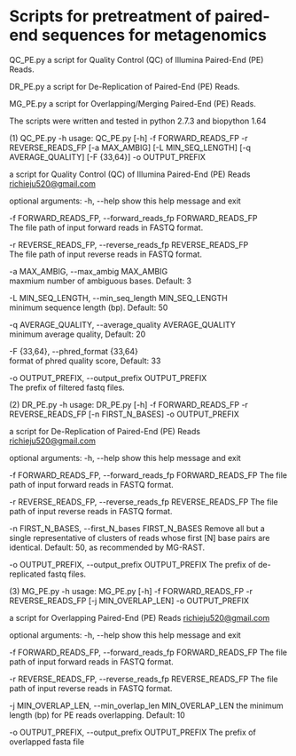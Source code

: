 # Scripts for pretreatment of paired-end sequences for metagenomics

QC_PE.py  a script for Quality Control (QC) of Illumina Paired-End (PE) Reads.  

DR_PE.py  a script for De-Replication of Paired-End (PE) Reads.  

MG_PE.py  a script for Overlapping/Merging Paired-End (PE) Reads.  

The scripts were written and tested in python 2.7.3 and biopython 1.64


(1) QC_PE.py -h
usage: QC_PE.py [-h] -f FORWARD_READS_FP -r REVERSE_READS_FP [-a MAX_AMBIG]
                [-L MIN_SEQ_LENGTH] [-q AVERAGE_QUALITY] [-F {33,64}] -o
                OUTPUT_PREFIX

a script for Quality Control (QC) of Illumina Paired-End (PE) Reads
<richieju520@gmail.com>

optional arguments:
  -h, --help            show this help message and exit  
  
  -f FORWARD_READS_FP, --forward_reads_fp FORWARD_READS_FP  
                        The file path of input forward reads in FASTQ format.  
                        
  -r REVERSE_READS_FP, --reverse_reads_fp REVERSE_READS_FP  
                        The file path of input reverse reads in FASTQ format.  
                        
  -a MAX_AMBIG, --max_ambig MAX_AMBIG  
                        maxmium number of ambiguous bases. Default: 3  
                        
  -L MIN_SEQ_LENGTH, --min_seq_length MIN_SEQ_LENGTH  
                        minimum sequence length (bp). Default: 50  
                        
  -q AVERAGE_QUALITY, --average_quality AVERAGE_QUALITY  
                        minimum average quality, Default: 20  
                        
  -F {33,64}, --phred_format {33,64}  
                        format of phred quality score, Default: 33  
                        
  -o OUTPUT_PREFIX, --output_prefix OUTPUT_PREFIX  
                        The prefix of filtered fastq files.  


(2) DR_PE.py -h
usage: DR_PE.py [-h] -f FORWARD_READS_FP -r REVERSE_READS_FP
                [-n FIRST_N_BASES] -o OUTPUT_PREFIX

a script for De-Replication of Paired-End (PE) Reads <richieju520@gmail.com>

optional arguments:
  -h, --help            show this help message and exit
  
  -f FORWARD_READS_FP, --forward_reads_fp FORWARD_READS_FP
                        The file path of input forward reads in FASTQ format.
                        
  -r REVERSE_READS_FP, --reverse_reads_fp REVERSE_READS_FP
                        The file path of input reverse reads in FASTQ format.
                        
  -n FIRST_N_BASES, --first_N_bases FIRST_N_BASES
                        Remove all but a single representative of clusters of
                        reads whose first [N] base pairs are identical.
                        Default: 50, as recommended by MG-RAST.
                        
  -o OUTPUT_PREFIX, --output_prefix OUTPUT_PREFIX
                        The prefix of de-replicated fastq files.


(3) MG_PE.py -h
usage: MG_PE.py [-h] -f FORWARD_READS_FP -r REVERSE_READS_FP
                [-j MIN_OVERLAP_LEN] -o OUTPUT_PREFIX

a script for Overlapping Paired-End (PE) Reads <richieju520@gmail.com>

optional arguments:
  -h, --help            show this help message and exit
  
  -f FORWARD_READS_FP, --forward_reads_fp FORWARD_READS_FP
                        The file path of input forward reads in FASTQ format.
                        
  -r REVERSE_READS_FP, --reverse_reads_fp REVERSE_READS_FP
                        The file path of input reverse reads in FASTQ format.
                        
  -j MIN_OVERLAP_LEN, --min_overlap_len MIN_OVERLAP_LEN
                        the minimum length (bp) for PE reads overlapping.
                        Default: 10
                        
  -o OUTPUT_PREFIX, --output_prefix OUTPUT_PREFIX
                        The prefix of overlapped fasta file


